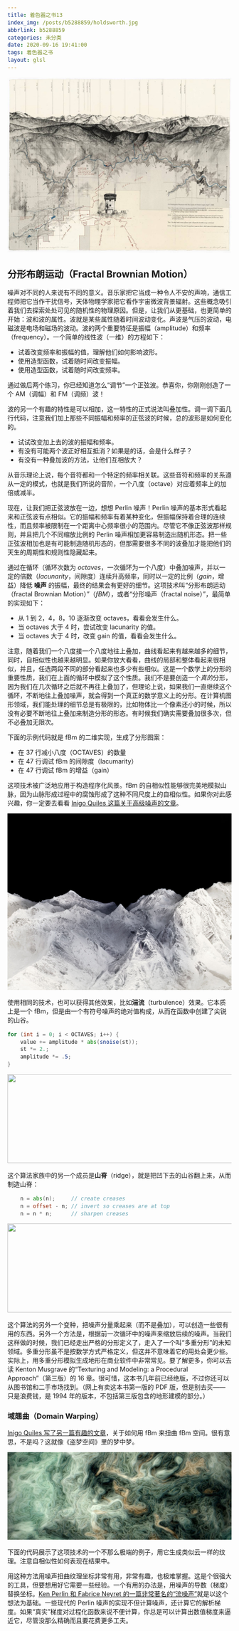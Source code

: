 ```yaml
---
title: 着色器之书13
index_img: /posts/b5288859/holdsworth.jpg
abbrlink: b5288859
categories: 未分类
date: 2020-09-16 19:41:00
tags: 着色器之书
layout: glsl
---
```


![Due East over Shadequarter Mountain - Matthew Rangel (../../../../Github/thebookofshaders/13/rangel.jpg) ](%E7%9D%80%E8%89%B2%E5%99%A8%E4%B9%8B%E4%B9%A613/rangel.jpg)

## 分形布朗运动（Fractal Brownian Motion）

噪声对不同的人来说有不同的意义。音乐家把它当成一种令人不安的声响，通信工程师把它当作干扰信号，天体物理学家把它看作宇宙微波背景辐射。这些概念吸引着我们去探索处处可见的随机性的物理原因。但是，让我们从更基础，也更简单的开始：波和波的属性。波就是某些属性随着时间波动变化。声波是气压的波动，电磁波是电场和磁场的波动。波的两个重要特征是振幅（amplitude）和频率（frequency）。一个简单的线性波（一维）的方程如下：

<div class="simpleFunction" data="
float amplitude = 1.;
float frequency = 1.;
y = amplitude * sin(x * frequency);
"></div>


* 试着改变频率和振幅的值，理解他们如何影响波形。
* 使用造型函数，试着随时间改变振幅。
* 使用造型函数，试着随时间改变频率。

通过做后两个练习，你已经知道怎么“调节”一个正弦波。恭喜你，你刚刚创造了一个 AM（调幅）和 FM（调频）波！

波的另一个有趣的特性是可以相加，这一特性的正式说法叫叠加性。调一调下面几行代码，注意我们加上那些不同振幅和频率的正弦波的时候，总的波形是如何变化的。

<div class="simpleFunction" data="
float amplitude = 1.;
float frequency = 1.;
y = sin(x * frequency);
float t = 0.01*(-u_time*130.0);
y += sin(x*frequency*2.1 + t)*4.5;
y += sin(x*frequency*1.72 + t*1.121)*4.0;
y += sin(x*frequency*2.221 + t*0.437)*5.0;
y += sin(x*frequency*3.1122+ t*4.269)*2.5;
y *= amplitude*0.06;
"></div>


* 试试改变加上去的波的振幅和频率。
* 有没有可能两个波正好相互抵消？如果是的话，会是什么样子？
* 有没有一种叠加波的方法，让他们互相放大？

从音乐理论上说，每个音符都和一个特定的频率相关联。这些音符和频率的关系遵从一定的模式，也就是我们所说的音阶，一个八度（octave）对应着频率上的加倍或减半。

现在，让我们把正弦波放在一边，想想 Perlin 噪声！Perlin 噪声的基本形式看起来和正弦波有点相似。它的振幅和频率有着某种变化，但振幅保持着合理的连续性，而且频率被限制在一个距离中心频率很小的范围内。尽管它不像正弦波那样规则，并且把几个不同缩放比例的 Perlin 噪声相加更容易制造出随机形态。把一些正弦波相加也是有可能制造随机形态的，但那需要很多不同的波叠加才能把他们的天生的周期性和规则性隐藏起来。

通过在循环（循环次数为 *octaves*，一次循环为一个八度）中叠加噪声，并以一定的倍数（*lacunarity*，间隙度）连续升高频率，同时以一定的比例（*gain*，增益）降低 **噪声** 的振幅，最终的结果会有更好的细节。这项技术叫“分形布朗运动（fractal Brownian Motion）”（*fBM*），或者“分形噪声（fractal noise）”，最简单的实现如下：

<div class="simpleFunction" data="// Properties
const int octaves = 1;
float lacunarity = 2.0;
float gain = 0.5;
//
// Initial values
float amplitude = 0.5;
float frequency = 1.;
//
// Loop of octaves
for (int i = 0; i < octaves; i++) {
&#9;y += amplitude * noise(frequency*x);
&#9;frequency *= lacunarity;
&#9;amplitude *= gain;
}"></div>


* 从 1 到 2，4，8，10 逐渐改变 octaves，看看会发生什么。
* 当 octaves 大于 4 时，尝试改变 lacunarity 的值。
* 当 octaves 大于 4 时，改变 gain 的值，看看会发生什么。

注意，随着我们一个八度接一个八度地往上叠加，曲线看起来有越来越多的细节，同时，自相似性也越来越明显。如果你放大看看，曲线的局部和整体看起来很相似，并且，任选两段不同的部分看起来也多少有些相似。这是一个数学上的分形的重要性质，我们在上面的循环中模拟了这个性质。我们不是要创造一个*真的*分形，因为我们在几次循环之后就不再往上叠加了，但理论上说，如果我们一直继续这个循环，不断地往上叠加噪声，就会得到一个真正的数学意义上的分形。在计算机图形领域，我们能处理的细节总是有极限的，比如物体比一个像素还小的时候，所以没有必要不断地往上叠加来制造分形的形态。有时候我们确实需要叠加很多次，但不必叠加无限次。

下面的示例代码就是 fBm 的二维实现，生成了分形图案：



<div class="container" style="margin:0;padding:0">
    <div class="codeAndCanvas" data="/blog/glsl/13/2d-fbm.frag" style="width:100%;height:auto;margin-bottom:10px"></div>
</div>

* 在 37 行减小八度（OCTAVES）的数量
* 在 47 行调试 fBm 的间隙度（lacumarity）
* 在 47 行调试 fBm 的增益（gain）

这项技术被广泛地应用于构造程序化风景。fBm 的自相似性能够很完美地模拟山脉，因为山脉形成过程中的腐蚀形成了这种不同尺度上的自相似性。如果你对此感兴趣，你一定要去看看 [Inigo Quiles 这篇关于高级噪声的文章](http://www.iquilezles.org/www/articles/morenoise/morenoise.htm)。

![Blackout - Dan Holdsworth (../../../../Github/thebookofshaders/13/holdsworth.jpg)](%E7%9D%80%E8%89%B2%E5%99%A8%E4%B9%8B%E4%B9%A613/holdsworth.jpg)

使用相同的技术，也可以获得其他效果，比如**湍流**（turbulence）效果。它本质上是一个 fBm，但是由一个有符号噪声的绝对值构成，从而在函数中创建了尖锐的山谷。

```glsl
for (int i = 0; i < OCTAVES; i++) {
    value += amplitude * abs(snoise(st));
    st *= 2.;
    amplitude *= .5;
}
```

<a href="../edit.php#13/turbulence.frag"><img src="b5288859/turbulence-long-1600256780542.png"  width="520px" height="200px"></img></a>

这个算法家族中的另一个成员是**山脊**（ridge），就是把凹下去的山谷翻上来，从而制造山脊：

```glsl
    n = abs(n);     // create creases
    n = offset - n; // invert so creases are at top
    n = n * n;      // sharpen creases
```

<a href="../edit.php#13/ridge.frag"><img src="b5288859/ridge-long.png"  width="520px" height="200px"></img></a>

这个算法的另外一个变种，把噪声分量乘起来（而不是叠加），可以创造一些很有用的东西。另外一个方法是，根据前一次循环中的噪声来缩放后续的噪声。当我们这样做的时候，我们已经走出严格的分形定义了，走入了一个叫“多重分形”的未知领域。多重分形虽不是按数学方式严格定义，但这并不意味着它的用处会更少些。 实际上，用多重分形模拟生成地形在商业软件中非常常见。要了解更多，你可以去读 Kenton Musgrave 的“Texturing and Modeling: a Procedural Approach”（第三版）的 16 章。很可惜，这本书几年前已经绝版，不过你还可以从图书馆和二手市场找到。（网上有卖这本书第一版的 PDF 版，但是别去买——只是浪费钱，是 1994 年的版本，不包括第三版包含的地形建模的部分。）

### 域翘曲（Domain Warping）

[Inigo Quiles 写了另一篇有趣的文章](http://www.iquilezles.org/www/articles/warp/warp.htm)，关于如何用 fBm 来扭曲 fBm 空间。很有意思，不是吗？这就像《盗梦空间》里的梦中梦。

![ f(../../../../Github/thebookofshaders/13/quiles.jpg) = fbm( p + fbm( p + fbm( p ) ) ) - Inigo Quiles (2002)](%E7%9D%80%E8%89%B2%E5%99%A8%E4%B9%8B%E4%B9%A613/quiles.jpg)

下面的代码展示了这项技术的一个不那么极端的例子，用它生成类似云一样的纹理。注意自相似性如何表现在结果中。


<div class="container" style="margin:0;padding:0">
    <div class="codeAndCanvas" data="/blog/glsl/13/clouds.frag" style="width:100%;height:auto;margin-bottom:10px"></div>
</div>

用这种方法用噪声扭曲纹理坐标非常有用，非常有趣，也极难掌握。这是个很强大的工具，但要想用好它需要一些经验。一个有用的办法是，用噪声的导数（梯度）替换坐标。[Ken Perlin 和 Fabrice Neyret 的一篇非常著名的“流噪声”](http://evasion.imag.fr/Publications/2001/PN01/)就是以这个想法为基础。一些现代的 Perlin 噪声的实现不但计算噪声，还计算它的解析梯度。如果“真实”梯度对过程化函数来说不便计算，你总是可以计算出数值梯度来逼近它，尽管没那么精确而且要花费更多工夫。